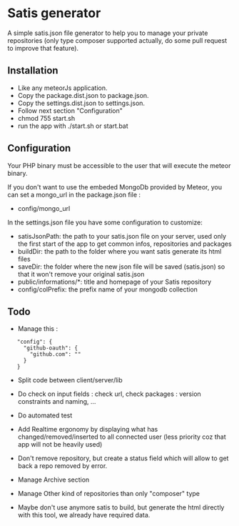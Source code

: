 # Satis generator

A simple satis.json file generator to help you to manage your private repositories (only type composer supported actually, do some pull request to improve that feature).

## Installation

* Like any meteorJs application.
* Copy the package.dist.json to package.json.
* Copy the settings.dist.json to settings.json.
* Follow next section "Configuration" 
* chmod 755 start.sh
* run the app with ./start.sh or start.bat

## Configuration

Your PHP binary must be accessible to the user that will execute the meteor binary.

If you don't want to use the embeded MongoDb provided by Meteor, you can set a mongo_url in the package.json file :
* config/mongo_url

In the settings.json file you have some configuration to customize:

* satisJsonPath: the path to your satis.json file on your server, used only the first start of the app to get common infos, repositories and packages
* buildDir: the path to the folder where you want satis generate its html files
* saveDir: the folder where the new json file will be saved (satis.json) so that it won't remove your original satis.json
* public/informations/*: title and homepage of your Satis repository
* config/colPrefix: the prefix name of your mongodb collection 

## Todo

* Manage this : 
 
``` 
   "config": {
     "github-oauth": {
       "github.com": ""
     }
   }
```
        
* Split code between client/server/lib
* Do check on input fields : check url, check packages : version constraints and naming, ...
* Do automated test
* Add Realtime ergonomy by displaying what has changed/removed/inserted to all connected user (less priority coz that app will not be heavily used)

* Don't remove repository, but create a status field which will allow to get back a repo removed by error.

* Manage Archive section
* Manage Other kind of repositories than only "composer" type
 
* Maybe don't use anymore satis to build, but generate the html directly with this tool, we already have required data.
